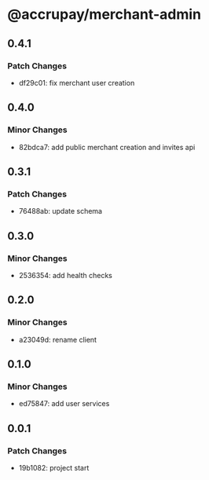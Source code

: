 # @accrupay/merchant-admin

## 0.4.1

### Patch Changes

- df29c01: fix merchant user creation

## 0.4.0

### Minor Changes

- 82bdca7: add public merchant creation and invites api

## 0.3.1

### Patch Changes

- 76488ab: update schema

## 0.3.0

### Minor Changes

- 2536354: add health checks

## 0.2.0

### Minor Changes

- a23049d: rename client

## 0.1.0

### Minor Changes

- ed75847: add user services

## 0.0.1

### Patch Changes

- 19b1082: project start
